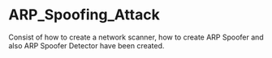 # ARP_Spoofing_Attack
Consist of how to create a network scanner, how to create ARP Spoofer and also ARP Spoofer Detector have been created.
